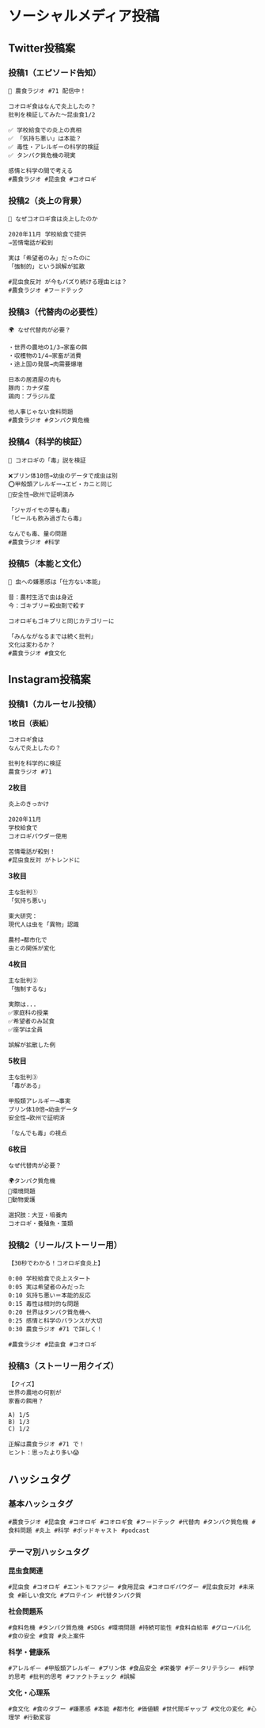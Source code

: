 # ソーシャルメディア投稿

## Twitter投稿案

### 投稿1（エピソード告知）
```
🦗 農食ラジオ #71 配信中！

コオロギ食はなんで炎上したの？
批判を検証してみた〜昆虫食1/2

✅ 学校給食での炎上の真相
✅ 「気持ち悪い」は本能？
✅ 毒性・アレルギーの科学的検証
✅ タンパク質危機の現実

感情と科学の間で考える
#農食ラジオ #昆虫食 #コオロギ
```

### 投稿2（炎上の背景）
```
📢 なぜコオロギ食は炎上したのか

2020年11月 学校給食で提供
→苦情電話が殺到

実は「希望者のみ」だったのに
「強制的」という誤解が拡散

#昆虫食反対 が今もバズり続ける理由とは？
#農食ラジオ #フードテック
```

### 投稿3（代替肉の必要性）
```
🌍 なぜ代替肉が必要？

・世界の農地の1/3→家畜の餌
・収穫物の1/4→家畜が消費
・途上国の発展→肉需要爆増

日本の居酒屋の肉も
豚肉：カナダ産
鶏肉：ブラジル産

他人事じゃない食料問題
#農食ラジオ #タンパク質危機
```

### 投稿4（科学的検証）
```
🔬 コオロギの「毒」説を検証

❌プリン体10倍→幼虫のデータで成虫は別
⭕甲殻類アレルギー→エビ・カニと同じ
🤔安全性→欧州で証明済み

「ジャガイモの芽も毒」
「ビールも飲み過ぎたら毒」

なんでも毒、量の問題
#農食ラジオ #科学
```

### 投稿5（本能と文化）
```
🧠 虫への嫌悪感は「仕方ない本能」

昔：農村生活で虫は身近
今：ゴキブリ＝殺虫剤で殺す

コオロギもゴキブリと同じカテゴリーに

「みんながなるまでは続く批判」
文化は変わるか？
#農食ラジオ #食文化
```

## Instagram投稿案

### 投稿1（カルーセル投稿）

**1枚目（表紙）**
```
コオロギ食は
なんで炎上したの？

批判を科学的に検証
農食ラジオ #71
```

**2枚目**
```
炎上のきっかけ

2020年11月
学校給食で
コオロギパウダー使用

苦情電話が殺到！
#昆虫食反対 がトレンドに
```

**3枚目**
```
主な批判①
「気持ち悪い」

東大研究：
現代人は虫を「異物」認識

農村→都市化で
虫との関係が変化
```

**4枚目**
```
主な批判②
「強制するな」

実際は...
✅家庭科の授業
✅希望者のみ試食
✅座学は全員

誤解が拡散した例
```

**5枚目**
```
主な批判③
「毒がある」

甲殻類アレルギー→事実
プリン体10倍→幼虫データ
安全性→欧州で証明済

「なんでも毒」の視点
```

**6枚目**
```
なぜ代替肉が必要？

🌍タンパク質危機
🌱環境問題
🐄動物愛護

選択肢：大豆・培養肉
コオロギ・養殖魚・藻類
```

### 投稿2（リール/ストーリー用）
```
【30秒でわかる！コオロギ食炎上】

0:00 学校給食で炎上スタート
0:05 実は希望者のみだった
0:10 気持ち悪い＝本能的反応
0:15 毒性は相対的な問題
0:20 世界はタンパク質危機へ
0:25 感情と科学のバランスが大切
0:30 農食ラジオ #71 で詳しく！

#農食ラジオ #昆虫食 #コオロギ
```

### 投稿3（ストーリー用クイズ）
```
【クイズ】
世界の農地の何割が
家畜の餌用？

A) 1/5
B) 1/3
C) 1/2

正解は農食ラジオ #71 で！
ヒント：思ったより多い😱
```

## ハッシュタグ

### 基本ハッシュタグ
```
#農食ラジオ #昆虫食 #コオロギ #コオロギ食 #フードテック #代替肉 #タンパク質危機 #食料問題 #炎上 #科学 #ポッドキャスト #podcast
```

### テーマ別ハッシュタグ

**昆虫食関連**
```
#昆虫食 #コオロギ #エントモファジー #食用昆虫 #コオロギパウダー #昆虫食反対 #未来食 #新しい食文化 #プロテイン #代替タンパク質
```

**社会問題系**
```
#食料危機 #タンパク質危機 #SDGs #環境問題 #持続可能性 #食料自給率 #グローバル化 #食の安全 #食育 #炎上案件
```

**科学・健康系**
```
#アレルギー #甲殻類アレルギー #プリン体 #食品安全 #栄養学 #データリテラシー #科学的思考 #批判的思考 #ファクトチェック #誤解
```

**文化・心理系**
```
#食文化 #食のタブー #嫌悪感 #本能 #都市化 #価値観 #世代間ギャップ #文化の変化 #心理学 #行動変容
```